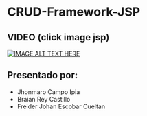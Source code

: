 # CRUD-Framework-JSP

## VIDEO (click image jsp)
[![IMAGE ALT TEXT HERE](https://img.youtube.com/vi/poActX5zvw8/0.jpg)](https://youtu.be/poActX5zvw8)

## Presentado por:
- Jhonmaro Campo Ipia
- Braian Rey Castillo
- Freider Johan Escobar Cueltan
